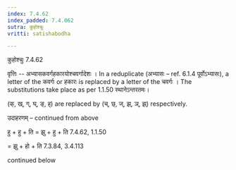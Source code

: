 ```yaml
---
index: 7.4.62
index_padded: 7.4.062
sutra: कुहोश्चुः
vritti: satishabodha

---
```

 कुहोश्चुः 7.4.62 

वृत्तिः -- अभ्यासकवर्गहकारयोश्चवर्गादेशः । In a reduplicate (अभ्यासः – ref. 6.1.4 पूर्वोऽभ्यासः), a letter of the कवर्गः or हकारः is replaced by a letter of the चवर्गः । The substitutions take place as per 1.1.50 स्थानेऽन्तरतमः। 


(क्, ख्, ग्, घ्, ङ्, ह्) are replaced by (च्, छ्, ज्, झ्, ञ्, झ्) respectively. 


उदाहरणम् – continued from above 


हु + हु + ति = झु + हु + ति 7.4.62, 1.1.50 

= झु + हो + ति 7.3.84, 3.4.113 


continued below 